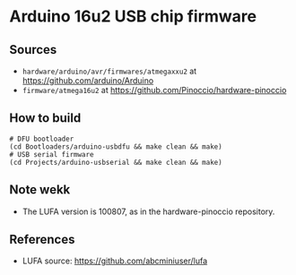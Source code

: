 # Arduino 16u2 USB chip firmware

## Sources

* `hardware/arduino/avr/firmwares/atmegaxxu2` at <https://github.com/arduino/Arduino>
* `firmware/atmega16u2` at <https://github.com/Pinoccio/hardware-pinoccio>

## How to build

    # DFU bootloader
    (cd Bootloaders/arduino-usbdfu && make clean && make)
    # USB serial firmware
    (cd Projects/arduino-usbserial && make clean && make)

## Note wekk

* The LUFA version is 100807, as in the hardware-pinoccio repository.

## References

* LUFA source: https://github.com/abcminiuser/lufa
